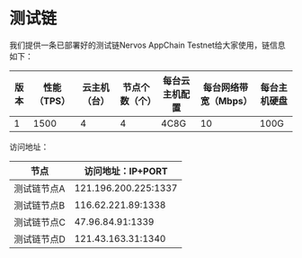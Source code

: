 # 测试链

我们提供一条已部署好的测试链Nervos AppChain Testnet给大家使用，链信息如下：

|版本	|性能（TPS）	|云主机（台）	|节点个数（个）	|每台云主机配置	|每台网络带宽（Mbps）	|每台主机硬盘	|
|---	|---	|---	|---	|---	|---	|---	|
|1	|1500	|4	|4	|4C8G	|10	|100G	|

访问地址：

|节点	|访问地址：IP+PORT	|
|---	|---	|
|测试链节点A	|121.196.200.225:1337	|
|测试链节点B	|116.62.221.89:1338	|
|测试链节点C	|47.96.84.91:1339	|
|测试链节点D	|121.43.163.31:1340	|
